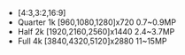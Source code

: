  * [4:3,3:2,16:9]
 * Quarter 1k  [960,1080,1280]x720 0.7~0.9MP
 * Half    2k  [1920,2160,2560]x1440 2.4~3.7MP
 * Full    4k  [3840,4320,5120]x2880 11~15MP